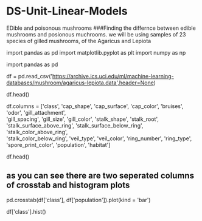 # DS-Unit-Linear-Models 
EDible and poisonous mushrooms 
###Finding the differnce between edible mushrooms and posionous muchrooms. we will be using samples of 23 species of gilled mushrooms, of the Agaricus and Lepiota 



import pandas as pd
import matplotlib.pyplot as plt
import numpy as np


import pandas as pd

df = pd.read_csv('https://archive.ics.uci.edu/ml/machine-learning-databases/mushroom/agaricus-lepiota.data',header=None)

df.head()

df.columns = ['class', 'cap_shape', 'cap_surface', 'cap_color', 'bruises', 'odor', 'gill_attachment',\
                       'gill_spacing', 'gill_size', 'gill_color', 'stalk_shape', 'stalk_root',\
                       'stalk_surface_above_ring', 'stalk_surface_below_ring', 'stalk_color_above_ring',\
                       'stalk_color_below_ring', 'veil_type', 'veil_color', 'ring_number', 'ring_type',\
                       'spore_print_color', 'population', 'habitat']

df.head()

## as you can see there are two seperated columns of crosstab and histogram plots 

pd.crosstab(df['class'], df['population']).plot(kind = 'bar')


df['class'].hist()
